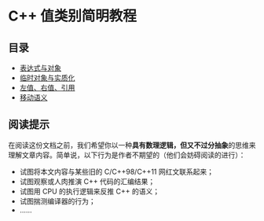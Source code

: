 # C++ 值类别简明教程

## 目录

- [表达式与对象](./expression.md)
- [临时对象与实质化](./materialization.md)
- [左值、右值、引用](./references.md)
- [移动语义](./move_semantic.md)

## 阅读提示

在阅读这份文档之前，我们希望你以一种**具有数理逻辑，但又不过分抽象**的思维来理解文章内容。简单说，以下行为是作者不期望的（他们会妨碍阅读的进行）：
- 试图将本文内容与某些旧的 C/C++98/C++11 网红文联系起来；
- 试图观察或人肉推演 C++ 代码的汇编结果；
- 试图用 CPU 的执行逻辑来反推 C++ 的语义；
- 试图揣测编译器的行为；
- ……


